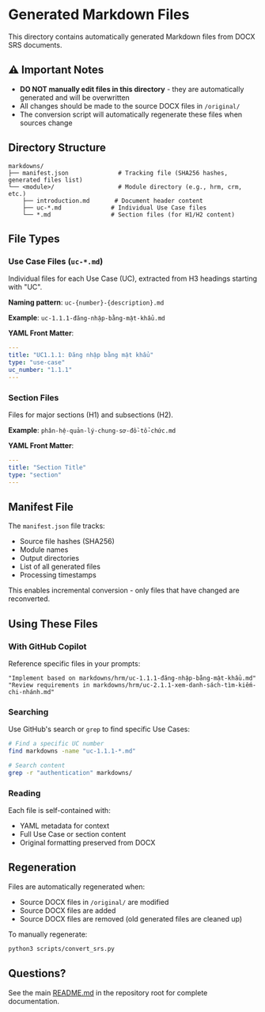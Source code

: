 # Generated Markdown Files

This directory contains automatically generated Markdown files from DOCX SRS documents.

## ⚠️ Important Notes

- **DO NOT manually edit files in this directory** - they are automatically generated and will be overwritten
- All changes should be made to the source DOCX files in `/original/`
- The conversion script will automatically regenerate these files when sources change

## Directory Structure

```
markdowns/
├── manifest.json              # Tracking file (SHA256 hashes, generated files list)
└── <module>/                  # Module directory (e.g., hrm, crm, etc.)
    ├── introduction.md       # Document header content
    ├── uc-*.md              # Individual Use Case files
    └── *.md                 # Section files (for H1/H2 content)
```

## File Types

### Use Case Files (`uc-*.md`)

Individual files for each Use Case (UC), extracted from H3 headings starting with "UC".

**Naming pattern**: `uc-{number}-{description}.md`

**Example**: `uc-1.1.1-đăng-nhập-bằng-mật-khẩu.md`

**YAML Front Matter**:
```yaml
---
title: "UC1.1.1: Đăng nhập bằng mật khẩu"
type: "use-case"
uc_number: "1.1.1"
---
```

### Section Files

Files for major sections (H1) and subsections (H2).

**Example**: `phân-hệ-quản-lý-chung-sơ-đồ-tổ-chức.md`

**YAML Front Matter**:
```yaml
---
title: "Section Title"
type: "section"
---
```

## Manifest File

The `manifest.json` file tracks:
- Source file hashes (SHA256)
- Module names
- Output directories
- List of all generated files
- Processing timestamps

This enables incremental conversion - only files that have changed are reconverted.

## Using These Files

### With GitHub Copilot

Reference specific files in your prompts:

```
"Implement based on markdowns/hrm/uc-1.1.1-đăng-nhập-bằng-mật-khẩu.md"
"Review requirements in markdowns/hrm/uc-2.1.1-xem-danh-sách-tìm-kiếm-chi-nhánh.md"
```

### Searching

Use GitHub's search or `grep` to find specific Use Cases:

```bash
# Find a specific UC number
find markdowns -name "uc-1.1.1-*.md"

# Search content
grep -r "authentication" markdowns/
```

### Reading

Each file is self-contained with:
- YAML metadata for context
- Full Use Case or section content
- Original formatting preserved from DOCX

## Regeneration

Files are automatically regenerated when:
- Source DOCX files in `/original/` are modified
- Source DOCX files are added
- Source DOCX files are removed (old generated files are cleaned up)

To manually regenerate:
```bash
python3 scripts/convert_srs.py
```

## Questions?

See the main [README.md](../README.md) in the repository root for complete documentation.
